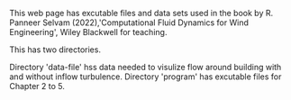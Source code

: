 This web page has excutable files and data sets used in the book 
by R. Panneer Selvam (2022),'Computational Fluid Dynamics for Wind Engineering', Wiley Blackwell
for teaching.

This has two directories. 

Directory 'data-file' hss data needed to visulize flow around building with and without inflow turbulence.
Directory 'program' has excutable files for Chapter 2 to 5.
